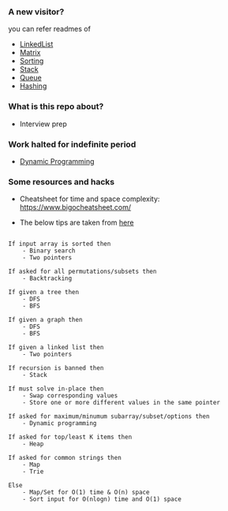 ### A new visitor?
you can refer readmes of
- [LinkedList](LinkedList/)
- [Matrix](Matrix/)
- [Sorting](Sorting/)
- [Stack](Stack/)
- [Queue](Queue/)
- [Hashing](Hashing/)

### What is this repo about?
- Interview prep 

### Work halted for indefinite period
- [Dynamic Programming](DynamicProgramming/)


### Some resources and hacks 

- Cheatsheet for time and space complexity:
https://www.bigocheatsheet.com/


- The below tips are taken from [here](https://github.com/SeanPrashad/leetcode-patterns)

``` 

If input array is sorted then
    - Binary search
    - Two pointers

If asked for all permutations/subsets then
    - Backtracking

If given a tree then
    - DFS
    - BFS

If given a graph then
    - DFS
    - BFS

If given a linked list then
    - Two pointers

If recursion is banned then
    - Stack

If must solve in-place then
    - Swap corresponding values
    - Store one or more different values in the same pointer

If asked for maximum/minumum subarray/subset/options then
    - Dynamic programming

If asked for top/least K items then
    - Heap

If asked for common strings then
    - Map
    - Trie

Else
    - Map/Set for O(1) time & O(n) space
    - Sort input for O(nlogn) time and O(1) space

```

